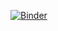 [![Binder](https://mybinder.org/badge_logo.svg)](https://mybinder.org/v2/gh/HydroGeoSines/HydroGeoSines/master/?filepath=tests/testing-streamlit-mybinder/?urlpath=proxy/8501/)
